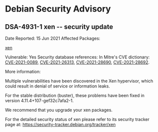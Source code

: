 
Debian Security Advisory
========================


DSA-4931-1 xen -- security update
---------------------------------



Date Reported:
15 Jun 2021
Affected Packages:

[xen](https://packages.debian.org/src:xen)

Vulnerable:
Yes
Security database references:
In Mitre's CVE dictionary: [CVE-2021-0089](https://security-tracker.debian.org/tracker/CVE-2021-0089), [CVE-2021-26313](https://security-tracker.debian.org/tracker/CVE-2021-26313), [CVE-2021-28690](https://security-tracker.debian.org/tracker/CVE-2021-28690), [CVE-2021-28692](https://security-tracker.debian.org/tracker/CVE-2021-28692).  

More information:

Multiple vulnerabilities have been discovered in the Xen hypervisor,
which could result in denial of service or information leaks.


For the stable distribution (buster), these problems have been fixed in
version 4.11.4+107-gef32c7afa2-1.


We recommend that you upgrade your xen packages.


For the detailed security status of xen please refer to
its security tracker page at:
<https://security-tracker.debian.org/tracker/xen>





